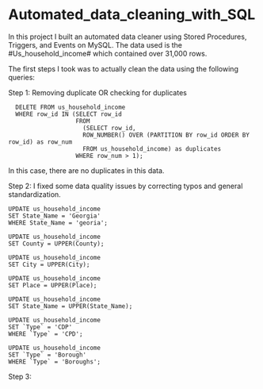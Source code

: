 # Automated_data_cleaning_with_SQL

In this project I built an automated data cleaner using Stored Procedures, Triggers, and Events on MySQL.
The data used is the #Us_household_income# which contained over 31,000 rows.

The first steps I took was to actually clean the data using the following queries:

  Step 1: Removing duplicate OR checking for duplicates

      DELETE FROM us_household_income
      WHERE row_id IN (SELECT row_id
                       FROM
                         (SELECT row_id, 
                         ROW_NUMBER() OVER (PARTITION BY row_id ORDER BY row_id) as row_num
                         FROM us_household_income) as duplicates
                       WHERE row_num > 1); 
                  

  In this case, there are no duplicates in this data.

  Step 2: I fixed some data quality issues by correcting typos and general standardization.
    
    UPDATE us_household_income
    SET State_Name = 'Georgia'
    WHERE State_Name = 'georia';
    
    UPDATE us_household_income
    SET County = UPPER(County);
    
    UPDATE us_household_income
    SET City = UPPER(City);
    
    UPDATE us_household_income
    SET Place = UPPER(Place);
    
    UPDATE us_household_income
    SET State_Name = UPPER(State_Name);
    
    UPDATE us_household_income
    SET `Type` = 'CDP'
    WHERE `Type` = 'CPD';
    
    UPDATE us_household_income
    SET `Type` = 'Borough'
    WHERE `Type` = 'Boroughs';


 Step 3: 
